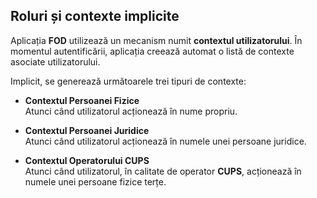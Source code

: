 ## Roluri și contexte implicite

Aplicația **FOD** utilizează un mecanism numit **contextul utilizatorului**. În momentul autentificării, aplicația creează automat o listă de contexte asociate utilizatorului.

Implicit, se generează următoarele trei tipuri de contexte:

- **Contextul Persoanei Fizice**  
  Atunci când utilizatorul acționează în nume propriu.

- **Contextul Persoanei Juridice**  
  Atunci când utilizatorul acționează în numele unei persoane juridice.

- **Contextul Operatorului CUPS**  
  Atunci când utilizatorul, în calitate de operator **CUPS**, acționează în numele unei persoane fizice terțe.
